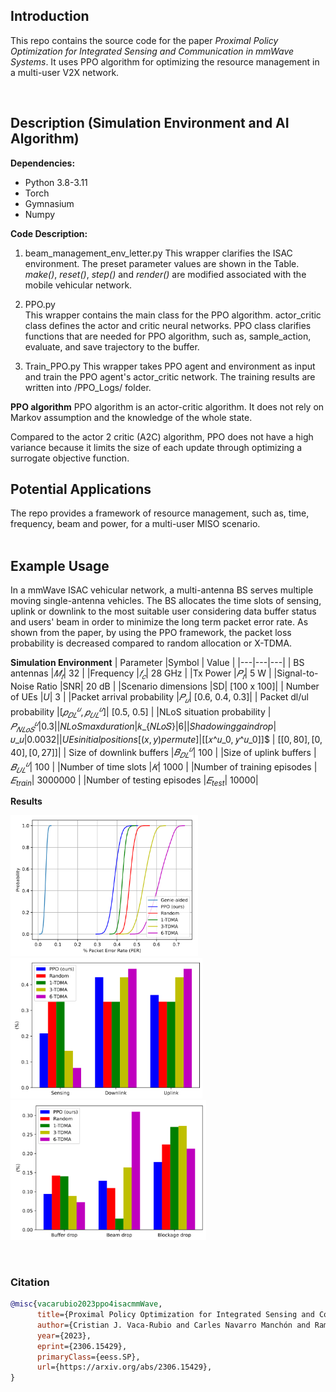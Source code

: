

## Introduction​
This repo contains the source code for the paper *Proximal Policy Optimization for Integrated Sensing and Communication in mmWave Systems*.
It uses PPO algorithm for optimizing the resource management in a multi-user V2X network.

​

## Description (Simulation Environment and AI Algorithm)​
**Dependencies:**
* Python 3.8-3.11
* Torch
* Gymnasium
* Numpy


**Code Description:**

1. beam_management_env_letter.py 
This wrapper clarifies the ISAC environment. The preset parameter values are shown in the Table. *make()*, *reset()*, *step()* and *render()* are modified associated with the mobile vehicular network.

2. PPO.py  
This wrapper contains the main class for the PPO algorithm. 
actor_critic class defines the actor and critic neural networks. 
PPO class clarifies functions that are needed for PPO algorithm, such as, sample_action, evaluate, and save trajectory to the buffer. 

3. Train_PPO.py
This wrapper takes PPO agent and environment as input and train the PPO agent's actor_critic network. The training results are written into /PPO_Logs/ folder.

**PPO algorithm**
PPO algorithm is an actor-critic algorithm. It does not rely on Markov assumption and the knowledge of the whole state. 

Compared to the actor 2 critic (A2C) algorithm, PPO does not have a high variance because it limits the size of each update through optimizing a surrogate objective function. 
<!-- The surrogate objective function is
$$
L^{CLIP}(\theta) = \mathrm{E}_t\left[ \min \big(r_t(\theta) \hat{A}_t, \text{clip} (r_t(\theta), 1-\epsilon, 1+\epsilon)\hat{A}_t \big)\right]
$$
where $r_t(\theta) = \frac{\pi_{\theta}(a_t|s_t)}{\pi_{\theta_{old}}(a_t|s_t)}$ is the ratio between the old and the new policies, $\epsilon$ is a hyperparameter which is used to guarantee that the policy has a big difference when updating the policy for the same batch of data. The policy is updated by
$$
\theta_{t+1} = \arg\max_{\theta} L^{CLIP}(\theta)
$$ 

In the equation, $\hat{A}_t$ is the estimate of the advantage function. The advantage function indicates how good the state is for the agent to be in. It is calculated based on the current value function $V_{\phi}(s_t)$, which is written as
$$
\hat{A}(t) = \sum_{i=t}^{N} \gamma^i r_i - V_{\phi}(s_t)
$$  
where $\gamma$ is the discount factor that balances the immediate and future reward.

The value function estimates the expected cumulative reward from the current state $s_t$ onwards. It is fit by regression on the mean square error
$$
\phi = \arg\max_{\phi} |V_{\phi}(s_t) - (r_t + \gamma V_{\phi}(s_{t+1}))|^2
$$
-->

## Potential Applications​
The repo provides a framework of resource management, such as, time, frequency, beam and power, for a multi-user MISO scenario.  
​

## Example Usage​

In a mmWave ISAC vehicular network, a multi-antenna BS serves multiple moving single-antenna vehicles. 
The BS allocates the time slots of sensing, uplink or downlink to the most suitable user considering data buffer status and users' beam in order to minimize the long term packet error rate. As shown from the paper, by using the PPO framework, the packet loss probability is decreased compared to random allocation or X-TDMA.

**Simulation Environment**
| Parameter |Symbol | Value | 
|---|---|---|
| BS antennas |$𝑀_𝑡$| 32 |
|Frequency |$𝑓_𝑐$| 28 GHz |
|Tx Power |$𝑃_𝑡$| 5 W |
|Signal-to-Noise Ratio |SNR| 20 dB |
|Scenario dimensions |SD| [100 x 100]|
| Number of UEs |$U$| 3 |
|Packet arrival probability |$𝑃_𝑢$| [0.6, 0.4, 0.3]|
| Packet dl/ul probability |$[𝑝^𝑢_{𝐷𝐿}, 𝑝^𝑢_{𝑈𝐿}]$| [0.5, 0.5] |
|NLoS situation probability |$𝑃^𝑢_{𝑁𝐿𝑜𝑆}| 0.3 |
|NLoS max duration |$𝑘_{𝑁𝐿𝑜𝑆}$| 6 |
|Shadowing gain drop |$𝜐_𝑢$| 0.0032 |
|UEs initial positions [(x, y) permute] |$[[𝑥^𝑢_0, 𝑦^𝑢_0]]$ | $[[0, 80], [0, 40], [0, 27]]$|
| Size of downlink buffers |$𝐵^𝑢_{𝐷𝐿}$| 100 |
|Size of uplink buffers |$𝐵^𝑢_{𝑈𝐿}$| 100 |
|Number of time slots |$𝐾$| 1000 |
|Number of training episodes |$𝐸_{train}$| 3000000 |
|Number of testing episodes |$𝐸_{test}$| 10000|


**Results**

<img src="results/pdf_per.png" width=300 > <img src="results/slot_dist.png" width=307 > <img src="results/drop_dist.png" width=313 >

<!--## Any other suggestions. --> ​

### Citation
```bibtex
@misc{vacarubio2023ppo4isacmmWave,
      title={Proximal Policy Optimization for Integrated Sensing and Communication in mmWave Systems}, 
      author={Cristian J. Vaca-Rubio and Carles Navarro Manchón and Ramoni Adeogun and Petar Popovski},
      year={2023},
      eprint={2306.15429},
      primaryClass={eess.SP},
      url={https://arxiv.org/abs/2306.15429}, 
}
```
